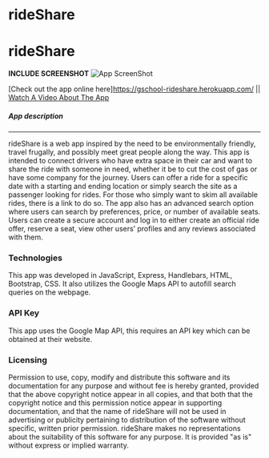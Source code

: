 # rideShare

# rideShare

**INCLUDE SCREENSHOT**
![App ScreenShot](./appScreenShot.png)

[Check out the app online here]https://gschool-rideshare.herokuapp.com/ || [Watch A Video About The App](https://www.youtube.com/watch?v=b_8yTG0VTQc&feature=youtu.be)

##### App description
------
rideShare is a web app inspired by the need to be environmentally friendly, travel frugally, and possibly meet great people along the way. This app is intended to connect drivers who have extra space in their car and want to share the ride with someone in need, whether it be to cut the cost of gas or have some company for the journey. Users can offer a ride for a specific date with a  starting and ending location or simply search the site as a passenger looking for rides. For those who simply want to skim all available rides, there is a link to do so. The app also has an advanced search option where users can search by preferences, price, or number of available seats. Users can create a secure account and log in to either create an official ride offer, reserve a seat, view other users’ profiles and any reviews associated with them.

### Technologies
This app was developed in JavaScript, Express, Handlebars, HTML, Bootstrap, CSS. It also utilizes the Google Maps API to autofill search queries on the webpage.

### API Key
This app uses the Google Map API, this requires an API key which can be obtained at their website.

### Licensing
Permission to use, copy, modify and distribute this software and its documentation for any purpose and without fee is hereby granted, provided that the above copyright notice appear in all copies, and that both that the copyright notice and this permission notice appear in supporting documentation, and that the name of rideShare will not be used in advertising or publicity pertaining to distribution of the software without specific, written prior permission. rideShare makes no representations about the suitability of this software for any purpose. It is provided "as is" without express or implied warranty.
